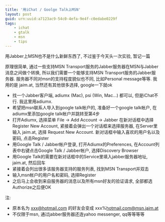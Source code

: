 ```yaml
---
title: '用iChat / Goolge Talk上MSN'
layout: post
guid: urn:uuid:a7123ac9-54c0-4efa-9e4f-c0edabe0229f
tags:
    - ichat
    - gtalk
    - msn
    - tips
---
```


用Jabber上MSN也不是什么新鲜东西了, 不过鉴于今天头一次实验, 暂记一篇

原理很简单, 通过一些支持MSN Transport服务的Jabber服务器在MSN与Jabber消息之间做个转换, 所以我们需要一个能够支持MSN Transport服务的Jabber服务器. 服务器不同对msn的支持程度貌似也不同, 比如Personal message等等. 我用的是 jaim.at, 当然还有其他很多选择, google一下就ok

  * 找一个Jabber客户端, adiumx (Mac), psi (Win, Mac...) 都可以, 但是iChat不行. 我这里用adiumx.
  * 希望把msn联系人导入到google talk帐户的, 准备好一个google talk帐户, 在adiumx里添加google talk帐户并跳转至第4步
  * 打开Adiumx, 选择菜单 File -&gt; Add Account -&gt; Jabber 
    在新对话框中选择 Register New Account, 紧接着会弹出一个对话框来选择服务器, 在Server里输入 jaim.at, 选择 Request New Account. 新对话框中输入喜欢的用户名以及密码, 点击Register
  * 用Google Talk / Jabber帐户登录, 打开Adiumx的Preferences, 在Account列表中右键点击Google Talk / Jabber帐户, 选择Discovery Browser
  * 用Google Talk的需要在新对话框中的Service里填入jabber服务器地址, jaim.at, 然后回车
  * 紧接着会列出很多该服务器支持的服务列表, 找到MSN Transport并双击
  * 输入msn帐户的用户名和密码, 选择Register
  * 之后马上会收到来自服务器的消息以及所有msn好友的验证请求, 全部都选Authorize之后便OK

注:

  * 原本名为 xxx@hotmail.com 的好友会变成 xxx%hotmail.com@msn.jaim.at
  * 不仅限于msn, 通过jabber服务器还连yahoo messenger, qq等等等等

